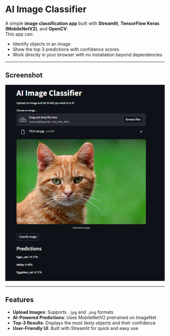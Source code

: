 # AI Image Classifier

A simple **image classification app** built with **Streamlit**, **TensorFlow Keras (MobileNetV2)**, and **OpenCV**.  
This app can:

- Identify objects in an image
- Show the top 3 predictions with confidence scores
- Work directly in your browser with no installation beyond dependencies

---

## Screenshot

![App Screenshot - Classification Example](example.png)

---

## Features

- **Upload Images**: Supports `.jpg` and `.png` formats
- **AI-Powered Predictions**: Uses MobileNetV2 pretrained on ImageNet
- **Top-3 Results**: Displays the most likely objects and their confidence
- **User-Friendly UI**: Built with Streamlit for quick and easy use
